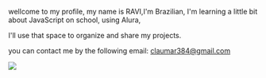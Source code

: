 wellcome to my profile,
my name is RAVI,I'm Brazilian,
I'm learning a little bit about JavaScript on school, using Alura,

I'll use that space to organize and share my projects.

you can contact me by the following email:
claumar384@gmail.com



![](https://media1.tenor.com/m/Inin0YoH6Z0AAAAC/kaos-elmo.gif)
